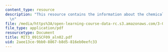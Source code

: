 ```yaml
---
content_type: resource
description: "This resource contains the information about the chemical bonding.\r\
  \n"
file: /media/https%3A/open-learning-course-data-rc.s3.amazonaws.com/3-091sc-introduction-to-solid-state-chemistry-fall-2010/2aee13ce9bb08867b8d5816eb0eefc33_MIT3_091SCF09_aln02.pdf
file_type: application/pdf
resourcetype: Document
title: MIT3_091SCF09_aln02.pdf
uid: 2aee13ce-9bb0-8867-b8d5-816eb0eefc33
---
```

